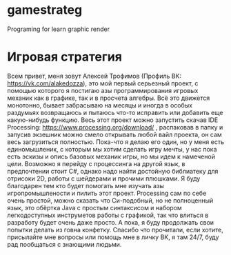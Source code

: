 # gamestrateg
Programing for learn graphic render

# Игровая стратегия
Всем привет, меня зовут Алексей Трофимов (Профиль ВК: https://vk.com/alakedozza), это мой первый серьезный проект, с помощью которого я постигаю азы программирования игровых механик как в графике, так и в просчета алгебры. Всё это движется монотонно, бывает забрасываю на месяцы и иногда в особых раздумьях возвращаюсь и пытаюсь что-то исправить или добавить еще какую-нибудь функцию. Весь этот проект можно запустить скачав IDE Processing: https://www.processing.org/download/ , распаковав в папку и запусив экзешник можно смело открывать любой вайл проекта, он сам весь загрузиться полностью. Пока-что я делаю его один, но у меня есть единомышленик, с которым мы хотим сделать игру мечты, у нас пока есть эскизы и опись базовых механик игры, но мы идем к намеченой цели. Возможно я перейду с процессинга на другой язык, в предпочтении стоит C#, однако надо найти достойную библиатеку для отрисоки 2D, работы с шейдерами и прочими плюшками. Я буду благодарен тем кто будет помогать мне изучать азы игропромышлености и пилить этот проект. Processing сам по себе очень простой, можно сказать что Си-подобный, но не полноценный язык, это обёртка Java с простым синтаксисом и набором легкодоступных инструметов работы с графикой, так что влиться в разработу будет очень даже просто. А пока, я буду продолжать свои попытки делать из говна конфетку.
Спасибо что прочитали, если хотите, присылайте мне вопросы или помощь мне в личку ВК, я там 24/7, буду рад пообщаться с знающими людьми.
